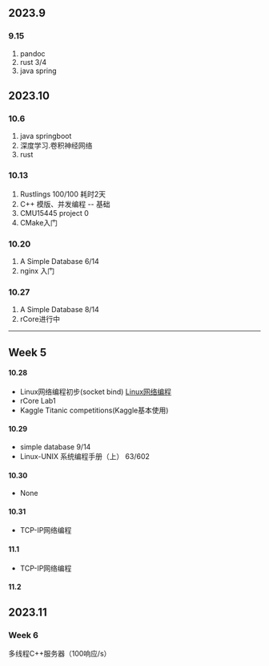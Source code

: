## 2023.9
### 9.15

1. pandoc
2. rust 3/4
3. java spring

## 2023.10
### 10.6

1. java springboot
2. 深度学习.卷积神经网络
3. rust

### 10.13

1. Rustlings 100/100 耗时2天
2. C++ 模版、并发编程 -- 基础
3. CMU15445 project 0
4. CMake入门

### 10.20

1. A Simple Database 6/14
2. nginx 入门

### 10.27

1. A Simple Database 8/14
2. rCore进行中

***

## Week 5
#### 10.28
- Linux网络编程初步(socket bind) [Linux网络编程](../Linux/Linux网络编程.md)
- rCore Lab1
- Kaggle Titanic competitions(Kaggle基本使用)

#### 10.29
- simple database 9/14
- Linux-UNIX 系统编程手册（上） 63/602
#### 10.30
- None

#### 10.31
- TCP-IP网络编程

#### 11.1
- TCP-IP网络编程
#### 11.2

## 2023.11

### Week 6

多线程C++服务器（100响应/s）









